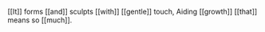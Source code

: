 [[It]] forms [[and]] sculpts [[with]] [[gentle]] touch, 
Aiding [[growth]] [[that]] means so [[much]].